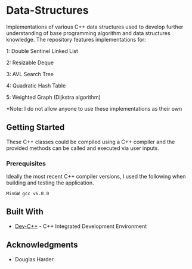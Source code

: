 # Data-Structures

Implementations of various C++ data structures used to develop further understanding of base programming algorithm and data structures knowledge. The repository features implementations for:

1: Double Sentinel Linked List 

2: Resizable Deque

3: AVL Search Tree

4: Quadratic Hash Table 

5: Weighted Graph (Dijkstra algorithm) 

*Note: I do not allow anyone to use these implementations as their own

## Getting Started

These C++ classes could be compiled using a C++ compiler and the provided methods can be called and executed via user inputs. 

### Prerequisites

Ideally the most recent C++ compiler versions, I used the following when building and testing the application.

```
MinGW gcc v6.0.0
```

## Built With

* [Dev-C++](https://www.bloodshed.net/dev/devcpp.html) - C++ Integrated Development Environment 


## Acknowledgments 

* Douglas Harder
